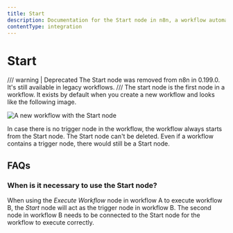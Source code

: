 ```yaml
---
title: Start
description: Documentation for the Start node in n8n, a workflow automation platform. Includes guidance on usage, and links to examples.
contentType: integration
---
```


# Start

/// warning | Deprecated
The Start node was removed from n8n in 0.199.0. It's still available in legacy workflows.
///
The start node is the first node in a workflow. It exists by default when you create a new workflow and looks like the following image.

![A new workflow with the Start node](/_images/integrations/builtin/core-nodes/start/workflow.png)

In case there is no trigger node in the workflow, the workflow always starts from the Start node. The Start node can't be deleted. Even if a workflow contains a trigger node, there would still be a Start node.


## FAQs

### When is it necessary to use the Start node?

When using the *Execute Workflow* node in workflow A to execute workflow B, the *Start* node will act as the trigger node in workflow B. The second node in workflow B needs to be connected to the Start node for the workflow to execute correctly.





